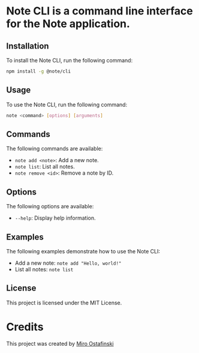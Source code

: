 # Note CLI is a command line interface for the Note application.

## Installation

To install the Note CLI, run the following command:

```bash
npm install -g @note/cli
```

## Usage

To use the Note CLI, run the following command:

```bash
note <command> [options] [arguments]
```

## Commands

The following commands are available:

-   `note add <note>`: Add a new note.
-   `note list`: List all notes.
-   `note remove <id>`: Remove a note by ID.

## Options

The following options are available:

-   `--help`: Display help information.

## Examples

The following examples demonstrate how to use the Note CLI:

-   Add a new note: `note add "Hello, world!"`
-   List all notes: `note list`

## License

This project is licensed under the MIT License.

# Credits

This project was created by [Miro Ostafinski](https://ostafinski.cc)
